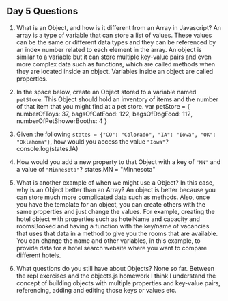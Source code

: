 ## Day 5 Questions

1. What is an Object, and how is it different from an Array in Javascript?
An array is a type of variable that can store a list of values. These values can be the same or different data types and they can be referenced by an index number related to each element in the array. An object is similar to a variable but it can store multiple key-value pairs and even more complex data such as functions, which are called methods when they are located inside an object. Variables inside an object are called properties.

2. In the space below, create an Object stored to a variable named `petStore`.  This Object should hold an inventory of items and the number of that item that you might find at a pet store.
var petStore = {
  numberOfToys: 37,
  bagsOfCatFood: 122,
  bagsOfDogFood: 112,
  numberOfPetShowerBooths: 4
}

3. Given the following `states = {"CO": "Colorado", "IA": "Iowa", "OK": "Oklahoma"}`, how would you access the value `"Iowa"`?
console.log(states.IA)

4. How would you add a new property to that Object with a key of `"MN"` and a value of `"Minnesota"`?
states.MN = "Minnesota"

5. What is another example of when we might use a Object?  In this case, why is an Object better than an Array?
An object is better because you can store much more complicated data such as methods. Also, once you have the template for an object, you can create others with the same properties and just change the values. For example, creating the hotel object with properties such as hotelName and capacity and roomsBooked and having a function with the key/name of vacancies that uses that data in a method to give you the rooms that are available. You can change the name and other variables, in this example, to provide data for a hotel search website where you want to compare different hotels.

6. What questions do you still have about Objects?
None so far. Between the repl exercises and the objects.js homework I think I understand the concept of building objects with multiple properties and key-value pairs, referencing, adding and editing those keys or values etc.
